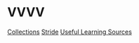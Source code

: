 


# VVVV
[Collections](./Collections/index.md)
[Stride](./Stride/index.md)
[Useful Learning Sources](UsefulLearningSources.md)

